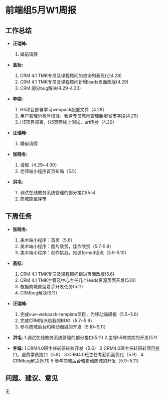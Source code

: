 # 前端组5月W1周报

## 工作总结

- **汪瑞峰:**
    1. 婚前请假

- **高标:**
    1. CRM 4.1 TMK专员及课程顾问的咨询列表优化(4.28)
    2. CRM 4.1 TMK专员及课程顾问新增leads页面改版(4.29)
    3. CRM 部分bug解决(4.29-4.30)

- **李娟:**
    1. H5项目部署学习webpack配置文件（4.28）
    2. 用户管理分机号校验，教务专员教师管理新增省市字段(4.29)
    3. H5项目部署，H5页面线上测试，url传参（4.30）

- **汪瑞峰:**
    1. 婚前请假

- **张晓冬:**
    1. 请假（4.29~4.30）
    2. 老师端小程序首页布局（5.5）

- **洪屯:**
    1. 调试在线教务系统管理的部分接口(5.5)
    2. 商城原型评审

## 下周任务

- **张晓冬:**
	1. 美术端小程序：首页（5.6）
	2. 美术端小程序：图片欣赏，佳作欣赏（5.7-5.8）
	3. 美术端小程序：创作挑战，推送formid埋点（5.9-5.10）

- **高标:**
	1. CRM 4.1 TMK专员及课程顾问跟进页面改版(5.6)
	2. CRM 4.1 TMK主管及中心主任几个leads资源页面开发(5.10)
	3. 根据商城原型着手开发任务(5.11)
	4. CRMbug解决(5.11)

- **汪瑞峰:**
	1. 完成vue-webpack-template项目，为移动端模板（5.5~5.6）
	2. 完成CRM指派给我的BUG（5.7~5.9）
	3. 参与商城后台和移动商城的开发（5.10~5.11）

- **洪屯:**
  1.调试在线教务系统管理的部分接口(5.11)
	2.主导h5样式库的开发(5.11

- **李娟:**
  1.CRM4.0班主任转班转校开发（5.6）
	2.CRM4.0班主任转班转项目接口，退费学员接口（5.8）
	3.CRM4.0班主任考勤页面优化（5.9）
	4. CRMbug解决(5.11)
	5.参与商城后台和移动商城的开发（5.9~5.11）

## 问题、建议、意见
  无
